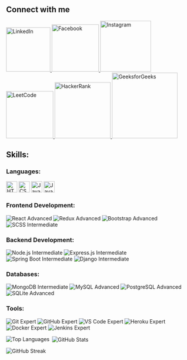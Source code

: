 ## Connect with me
<p align="left">
  <a href="https://www.linkedin.com/in/java-abhijeet/">
    <img src="https://img.shields.io/badge/LinkedIn-blue?style=flat-square&logo=linkedin&logoColor=white" alt="LinkedIn" width="120"/>
  </a>
  <a href="https://www.facebook.com/profile.php?id=100035690567591">
    <img src="https://img.shields.io/badge/Facebook-blue?style=flat-square&logo=facebook&logoColor=white" alt="Facebook" width="128"/>
  </a>
  <a href="https://www.instagram.com/abhijeet2532002/">
    <img src="https://img.shields.io/badge/Instagram-E4405F?style=flat-square&logo=instagram&logoColor=white" alt="Instagram" width="138"/>
  </a>
  <a href="https://leetcode.com/u/abhijeetkumar2532002/">
    <img src="https://img.shields.io/badge/LeetCode-FFA116?style=flat-square&logo=leetcode&logoColor=black" alt="LeetCode" width="128"/>
  </a>
  <a href="https://www.hackerrank.com/profile/abhijeetkumar251">
    <img src="https://img.shields.io/badge/HackerRank-2EC866?style=flat-square&logo=hackerrank&logoColor=white" alt="HackerRank" width="152"/>
  </a>
  <a href="https://www.geeksforgeeks.org/user/abhijeetkumar2532002/">
    <img src="https://img.shields.io/badge/GeeksforGeeks-0F9D58?style=flat-square&logo=geeksforgeeks&logoColor=white" alt="GeeksforGeeks" width="178"/>
  </a>
</p>

## Skills:

### Languages:
<p align="left">
  <img src="https://img.shields.io/badge/HTML5-Expert-orange" alt="HTML5 Expert" height="30">
  <img src="https://img.shields.io/badge/CSS3-Advanced-blue" alt="CSS3 Advanced" height="30">
  <img src="https://img.shields.io/badge/JavaScript-Intermediate-yellow" alt="JavaScript Intermediate" height="30">
  <img src="https://img.shields.io/badge/Java-Expert-orange" alt="Java Expert" height="30">
</p>

### Frontend Development:
<p align="left">
  <img src="https://img.shields.io/badge/React-Advanced-blue" alt="React Advanced">
  <img src="https://img.shields.io/badge/Redux-Advanced-blue" alt="Redux Advanced">
  <img src="https://img.shields.io/badge/Bootstrap-Advanced-blue" alt="Bootstrap Advanced">
  <img src="https://img.shields.io/badge/SCSS-Intermediate-yellow" alt="SCSS Intermediate">
</p>

### Backend Development:
<p align="left">
  <img src="https://img.shields.io/badge/Node.js-Intermediate-yellow" alt="Node.js Intermediate">
  <img src="https://img.shields.io/badge/Express.js-Intermediate-yellow" alt="Express.js Intermediate">
  <img src="https://img.shields.io/badge/Spring Boot-Intermediate-yellow" alt="Spring Boot Intermediate">
  <img src="https://img.shields.io/badge/Django-Intermediate-yellow" alt="Django Intermediate">
</p>

### Databases:
<p align="left">
  <img src="https://img.shields.io/badge/MongoDB-Intermediate-yellow" alt="MongoDB Intermediate">
  <img src="https://img.shields.io/badge/MySQL-Advanced-blue" alt="MySQL Advanced">
  <img src="https://img.shields.io/badge/PostgreSQL-Advanced-blue" alt="PostgreSQL Advanced">
  <img src="https://img.shields.io/badge/SQLite-Advanced-blue" alt="SQLite Advanced">
</p>

### Tools:
<p align="left">
  <img src="https://img.shields.io/badge/Git-Expert-orange" alt="Git Expert">
  <img src="https://img.shields.io/badge/GitHub-Expert-orange" alt="GitHub Expert">
  <img src="https://img.shields.io/badge/VS Code-Expert-orange" alt="VS Code Expert">
  <img src="https://img.shields.io/badge/Heroku-Expert-orange" alt="Heroku Expert">
  <img src="https://img.shields.io/badge/Docker-Expert-orange" alt="Docker Expert">
  <img src="https://img.shields.io/badge/Jenkins-Expert-orange" alt="Jenkins Expert">
</p>

<p>
  <img align="left" src="https://github-readme-stats.vercel.app/api/top-langs?username=abhijeet2532002&show_icons=true&locale=en&layout=compact" alt="Top Languages" />
</p>

<p>&nbsp;<img align="center" src="https://github-readme-stats.vercel.app/api?username=abhijeet2532002&show_icons=true&locale=en" alt="GitHub Stats" /></p>

<p>
  <img align="center" src="https://github-readme-streak-stats.herokuapp.com/?user=abhijeet2532002" alt="GitHub Streak" />
</p>
